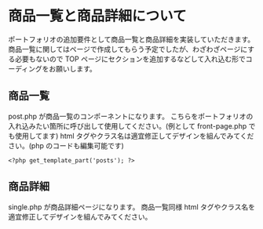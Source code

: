 # 商品一覧と商品詳細について

ポートフォリオの追加要件として商品一覧と商品詳細を実装していただきます。
商品一覧に関してはページで作成してもらう予定でしたが、わざわざページにする必要もないので TOP ページにセクションを追加するなどして入れ込む形でコーディングをお願いします。

## 商品一覧

post.php が商品一覧のコンポーネントになります。
こちらをポートフォリオの入れ込みたい箇所に呼び出して使用してください。(例として front-page.php でも使用してます)
html タグやクラス名は適宜修正してデザインを組んでみてください。(php のコードも編集可能です)

`<?php get_template_part('posts'); ?>`

## 商品詳細

single.php が商品詳細ページになります。
商品一覧同様 html タグやクラス名を適宜修正してデザインを組んでみてください。
